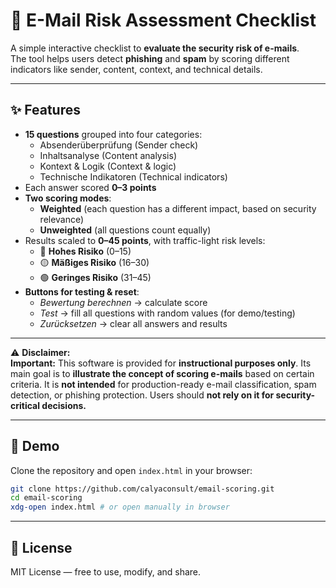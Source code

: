 # 📧 E-Mail Risk Assessment Checklist

A simple interactive checklist to **evaluate the security risk of e-mails**.  
The tool helps users detect **phishing** and **spam** by scoring different indicators like sender, content, context, and technical details.

---

## ✨ Features
- **15 questions** grouped into four categories:
  - Absenderüberprüfung (Sender check)
  - Inhaltsanalyse (Content analysis)
  - Kontext & Logik (Context & logic)
  - Technische Indikatoren (Technical indicators)
- Each answer scored **0–3 points**
- **Two scoring modes**:
  - **Weighted** (each question has a different impact, based on security relevance)
  - **Unweighted** (all questions count equally)
- Results scaled to **0–45 points**, with traffic-light risk levels:
  - 🔴 **Hohes Risiko** (0–15)
  - 🟡 **Mäßiges Risiko** (16–30)
  - 🟢 **Geringes Risiko** (31–45)
- **Buttons for testing & reset**:
  - *Bewertung berechnen* → calculate score
  - *Test* → fill all questions with random values (for demo/testing)
  - *Zurücksetzen* → clear all answers and results

---
⚠ **Disclaimer:**  
**Important:** This software is provided for **instructional purposes only**.
Its main goal is to **illustrate the concept of scoring e-mails** based on certain criteria.
It is **not intended** for production-ready e-mail classification, spam detection, or phishing protection.
Users should **not rely on it for security-critical decisions.**

---
## 🚀 Demo
Clone the repository and open `index.html` in your browser:

```bash
git clone https://github.com/calyaconsult/email-scoring.git
cd email-scoring
xdg-open index.html # or open manually in browser
```
---

## 📜 License

MIT License — free to use, modify, and share.
